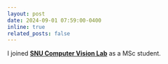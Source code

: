 ```yaml
---
layout: post
date: 2024-09-01 07:59:00-0400
inline: true
related_posts: false
---
```


I joined **[SNU Computer Vision Lab](http://cv.snu.ac.kr)** as a MSc student. 
